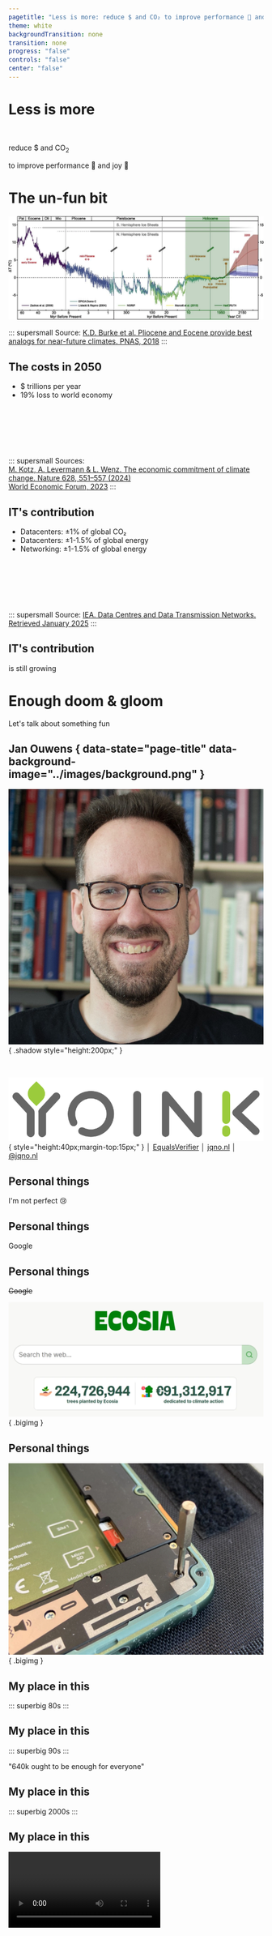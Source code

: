 ```yaml
---
pagetitle: "Less is more: reduce $ and CO₂ to improve performance 🚀 and joy 🥳"
theme: white
backgroundTransition: none
transition: none
progress: "false"
controls: "false"
center: "false"
---
```

# Less is more

<br/>

reduce $ and CO<sub>2</sub>

to improve performance 🚀 and joy 🥳

# The un-fun bit

![](../images/climate-change.webp)

::: supersmall
Source: [K.D. Burke et al. Pliocene and Eocene provide best analogs for near-future climates. PNAS, 2018](https://www.pnas.org/doi/full/10.1073/pnas.1809600115)
:::

## The costs in 2050

- $ trillions per year
- 19% loss to world economy

<br/><br/><br/><br/><br/>

::: supersmall
Sources:<br/>[M. Kotz, A. Levermann & L. Wenz. The economic commitment of climate change. Nature 628, 551–557 (2024)](https://doi.org/10.1038/s41586-024-07219-0)<br/>[World Economic Forum, 2023](https://www.weforum.org/stories/2023/10/climate-loss-and-damage-cost-16-million-per-hour/)
:::

## IT's contribution

- Datacenters: ±1% of global CO₂
- Datacenters: ±1-1.5% of global energy
- Networking: ±1-1.5% of global energy

<br/><br/><br/><br/><br/>

::: supersmall
Source: [IEA. Data Centres and Data Transmission Networks. Retrieved January 2025](https://www.iea.org/energy-system/buildings/data-centres-and-data-transmission-networks)
:::

## IT's contribution

is still growing

# Enough doom & gloom

Let's talk about something fun

## Jan Ouwens { data-state="page-title" data-background-image="../images/background.png" }

![](../images/jan-ouwens.jpg){ .shadow style="height:200px;" }

&nbsp;

![](../images/yoink.png){ style="height:40px;margin-top:15px;" } │ [EqualsVerifier](https://jqno.nl/equalsverifier) │ [jqno.nl](https://jqno.nl) │ [@jqno.nl](https://bsky.app/profile/jqno.nl)

## Personal things

I'm not perfect 😢

## Personal things

Google

## Personal things

~~Google~~

![](../images/ecosia.webp){ .bigimg }

## Personal things

![](../images/phone-repair.webp){ .bigimg }

## My place in this

::: superbig
80s
:::

## My place in this

::: superbig
90s
:::

"640k ought to be enough for everyone"

## My place in this

::: superbig
2000s
:::

## My place in this

<video data-autoplay src="../images/game23.webm"/>

## Oulipo

![](../images/oulipo.webp){ .bigimg }

## Moore's law

Machines got faster

Software got slower!?

## Constraints

They're fun!

# Developers

We have power over things

many people don't understand

---

::: big
Let's use that power
:::

---

::: big
The next slide

is the most

important one
:::

## Economic model of green software

![](../images/economic-model.webp){ .bigimg }

::: supersmall
<br/>
Source: [Holly Cummins. The Vroom Model, or Why Naming is The Hardest Problem In Computer Science. 2023](https://hollycummins.com/the-vroom-model-naming/0)
:::

# So what can we do!?

## Stop chasing nines

## Stop chasing nines

99.999% uptime

## Stop chasing nines

![](../images/rd-doordeweek.webp){ .left .w200 }

![](../images/rd-zondag.webp){ .right .w200 }

<br/><br/>

← Monday

<br/>

Sunday →

## Stop chasing nines

![](../images/bricklink.webp){ .bigimg }

## Stop chasing nines

![](../images/architecture-full.webp){ .bigimg }

## Stop chasing nines

![](../images/architecture-nope.webp){ .bigimg }

## Stop chasing nines

![](../images/architecture-simple.webp){ .bigimg }

## Stop chasing nines

![](../images/economic-model.webp){ .bigimg }

## Re-think your DB

## Re-think your DB

::: big
![](../images/sqlite.svg){ style="height:1.4em;" }
:::

## Re-think your DB

SQLite is

- Stable
- Reliable
- Backward-compatible
- Billions(!) of deploys

## Re-think your DB

<br/>

::: big
![](../images/rails.png){ style="height:1.4em;" } ❤️ ![](../images/sqlite.svg){ style="height:1.4em;" }
:::

## Re-think your DB

![](../images/architecture-simple.webp){ .bigimg }

## Re-think your DB

![](../images/architecture-sqlite.webp){ .bigimg }

## Re-think your DB

Cons:

- Must carefully tweak defaults
- Only one concurrent write
- Must arrange for backups

## Re-think your DB

Pros:

- No DB server
- Simplicity

## Re-think your DB

![](../images/economic-model.webp){ .bigimg }

## Make small Docker images

## Make small Docker images

- Need to be stored → embedded CO₂
- Need to be transmitted → actual CO₂

## Make small Docker images

| Tech | size |
|-|-|
| Hello world | 512MB |

## Make small Docker images

| Tech | size |
|-|-|
| Hello world | 512MB |
| Multi-stage | 426MB |

## Make small Docker images

| Tech | size |
|-|-|
| Hello world | 512MB |
| Multi-stage | 426MB |
| Minimal base | 202MB |

## Make small Docker images

| Tech | size |
|-|-|
| Hello world | 512MB |
| Multi-stage | 426MB |
| Minimal base | 202MB |
| JLink | 115MB |

## Make small Docker images

| Tech | size |
|-|-|
| Hello world | 512MB |
| Multi-stage | 426MB |
| Minimal base | 202MB |
| JLink | 115MB |
| GraalVM | 89MB |

## Make small Docker images

| Tech | size |
|-|-|
| Hello world | 512MB |
| Multi-stage | 426MB |
| Minimal base | 202MB |
| JLink | 115MB |
| GraalVM | 89MB |
| Single binary | 16MB |

::: supersmall
Source: [My minimal-docker repo](https://github.com/jqno/minimal-docker)
:::

## Make small Docker images

![](../images/economic-model.webp){ .bigimg }

## Enable build caching

## Enable build caching

<video data-autoplay src="../images/maven.webm" style="height:10em;box-shadow:0px 15px 25px rgba(0,0,0,0.7);"/>

## Enable build caching

::: big
Every time
:::

## Enable build caching

::: big
Many times

per day
:::

## Enable build caching

::: big
Many times

per ~~day~~ hour
:::

## Enable build caching

![](../images/economic-model.webp){ .bigimg }

# Many other things

12 minutes is short!

# Conclusion

That most important slide again

## Economic model of green software

![](../images/economic-model.webp){ .bigimg }

::: supersmall
<br/>
Source: [Holly Cummins. The Vroom Model, or Why Naming is The Hardest Problem In Computer Science. 2023](https://hollycummins.com/the-vroom-model-naming/0)
:::

## Results

- 🤑 Our bosses
- 🚀 Our software
- 💚 The world
- 🥳 Us

# Thank you

![](../images/qr.jpg){ .left .w300 }

![](../images/economic-model.webp){ .right .w300 }

<br/>

::: big
¿ ?
:::
